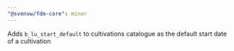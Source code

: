```yaml
---
"@svenvw/fdm-core": minor
---
```


Adds `b_lu_start_default` to cultivations catalogue as the default start date of a cultivation
